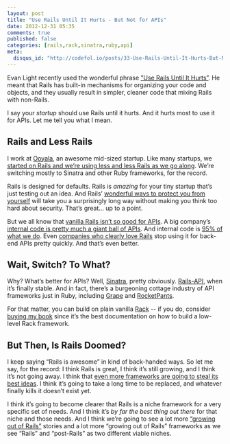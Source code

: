 ```yaml
---
layout: post
title: "Use Rails Until It Hurts - But Not for APIs"
date: 2012-12-31 05:35
comments: true
published: false
categories: [rails,rack,sinatra,ruby,api]
meta:
  disqus_id: "http://codefol.io/posts/33-Use-Rails-Until-It-Hurts-But-Not-for-APIs"
---
```

Evan Light recently used the wonderful phrase <a href="http://evan.tiggerpalace.com/articles/2012/11/21/use-rails-until-it-hurts/">”Use Rails Until It Hurts”</a>.  He meant that Rails has built-in mechanisms for organizing your code and objects, and they usually result in simpler, cleaner code that mixing Rails with non-Rails.

I say your <i>startup</i> should use Rails until it hurts.  And it hurts most to use it for APIs.  Let me tell you what I mean.

## Rails and Less Rails

I work at <a href="http://ooyala.com">Ooyala</a>, an awesome mid-sized startup.  Like many startups, we <a href="http://engineering.twitter.com/2011/04/twitter-search-is-now-3x-faster_1656.html">started on Rails and we’re using less and less Rails as we go along</a>.  We’re switching mostly to Sinatra and other Ruby frameworks, for the record.

Rails is designed for defaults.  Rails is <i>amazing</i> for your tiny startup that’s just testing out an idea.  And Rails’ <a href="http://guides.rubyonrails.org/security.html">wonderful ways to protect you from yourself</a> will take you a surprisingly long way without making you think too hard about security.  That’s great... up to a point.

But we all know that <a href="34-Rails-Is-the-Wrong-Tool-for-Your-REST-API">vanilla Rails isn’t so good for APIs</a>.  A big company’s <a href="http://en.wikipedia.org/wiki/Service-oriented_architecture">internal code is pretty much a giant ball of APIs</a>.  And internal code is <a href="http://research.google.com/pubs/papers.html">95% of what we do</a>.  Even <a href="http://twitter.com">companies who clearly love Rails</a> stop using it for back-end APIs pretty quickly.  And that’s even better.

## Wait, Switch?  To What?

Why?  What’s better for APIs?  Well, <a href="http://www.slideshare.net/oisin/simple-rest-services-with-sinatra">Sinatra</a>, pretty obviously.  <a href="https://github.com/spastorino/rails-api">Rails-API</a>, when it’s finally stable.  And in fact, there’s a burgeoning cottage industry of API frameworks just in Ruby, including <a href="https://github.com/intridea/grape">Grape</a> and <a href="https://github.com/filtersquad/rocket_pants">RocketPants</a>.

For that matter, you can build on plain vanilla <a href="http://rack.github.com/">Rack</a> -- if you do, consider <a href="http://rebuilding-rails.com">buying my book</a> since it’s the best documentation on how to build a low-level Rack framework.

## But Then, Is Rails Doomed?

I keep saying “Rails is awesome” in kind of back-handed ways.  So let me say, for the record:  I think Rails is great, I think it’s still growing, and I think it’s not going away.  I think that <a href="http://ruby.dzone.com/articles/rails-vs-grails">even more frameworks are going to steal its best ideas</a>.  I think it’s going to take a long time to be replaced, and whatever finally kills it doesn’t exist yet.

I think it’s going to become clearer that Rails is a niche framework for a very specific set of needs.  And I think it’s <i>by far the best thing out there</i> for that niche and those needs.  And I think we’re going to see a lot more <a href="http://engineering.twitter.com/2011/04/twitter-search-is-now-3x-faster_1656.html">“growing out of Rails”</a> stories and a lot more “growing out of Rails” frameworks as we see “Rails” and “post-Rails” as two different viable niches.
